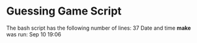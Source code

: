 # Guessing Game Script
The bash script has the following number of lines:
37
Date and time **make** was run:
Sep 10  19:06

